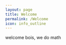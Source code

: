 ```yaml
---
layout: page
title: Welcome
permalink: /Welcome
icon: info_outline
---
```


welcome bois, we do math
<!--stackedit_data:
eyJoaXN0b3J5IjpbLTEwOTUyMDUwMDNdfQ==
-->